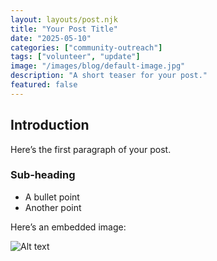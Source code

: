 ```yaml
---
layout: layouts/post.njk
title: "Your Post Title"
date: "2025-05-10"
categories: ["community-outreach"]
tags: ["volunteer", "update"]
image: "/images/blog/default-image.jpg"
description: "A short teaser for your post."
featured: false
---
```


## Introduction

Here’s the first paragraph of your post.

### Sub‑heading

- A bullet point
- Another point

Here’s an embedded image:

![Alt text](/images/blog/photo.jpg)
